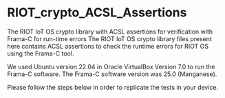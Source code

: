 # RIOT_crypto_ACSL_Assertions
The RIOT IoT OS crypto library with ACSL assertions for verification with Frama-C for run-time errors
The RIOT IoT OS crypto library files present here contains ACSL assertions to check the runtime errors for RIOT OS using the Frama-C tool.

We used Ubuntu version 22.04 in Oracle VirtualBox Version 7.0 to run the Frama-C software. The Frama-C software version was 25.0 (Manganese). 

Please follow the steps below in order to replicate the tests in your device.
